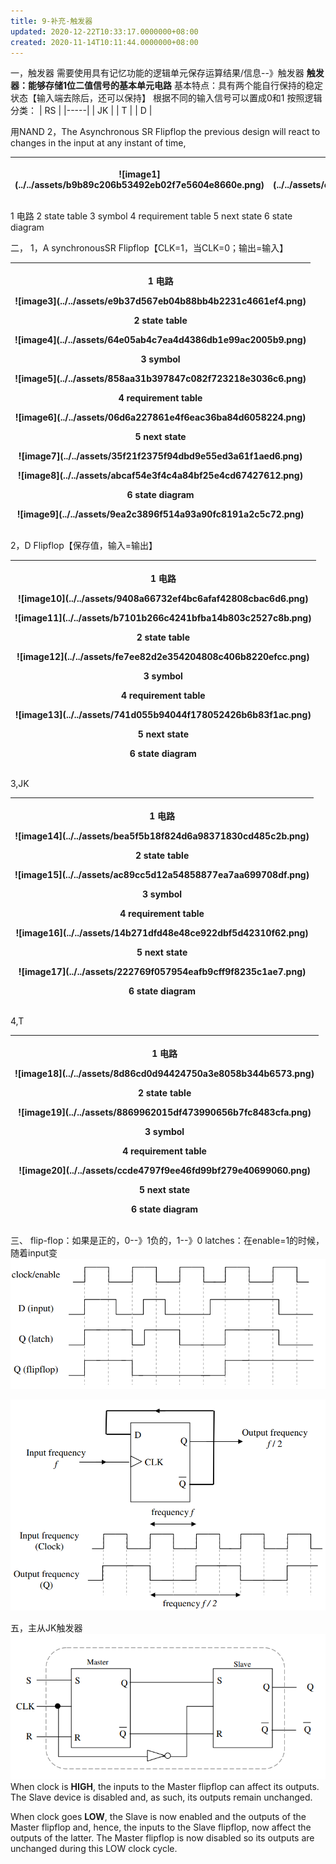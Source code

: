 ```yaml
---
title: 9-补充-触发器
updated: 2020-12-22T10:33:17.0000000+08:00
created: 2020-11-14T10:11:44.0000000+08:00
---
```


一，触发器
需要使用具有记忆功能的逻辑单元保存运算结果/信息--》触发器
**触发器：能够存储1位二值信号的基本单元电路**
基本特点：具有两个能自行保持的稳定状态【输入端去除后，还可以保持】
根据不同的输入信号可以置成0和1
按照逻辑分类：
| RS  |
|-----|
| JK  |
| T   |
| D   |

用NAND
2，The Asynchronous SR Flipflop
the previous design will react to changes in the input at any instant of time,
<table>
<colgroup>
<col style="width: 48%" />
<col style="width: 51%" />
</colgroup>
<thead>
<tr class="header">
<th>![image1](../../assets/b9b89c206b53492eb02f7e5604e8660e.png)</th>
<th><p>![image2](../../assets/cd6698d03e4e423e8db170fd9b7ddf78.png)</p>
<p></p></th>
</tr>
</thead>
<tbody>
</tbody>
</table>
1 电路
2 state table
3 symbol
4 requirement table
5 next state
6 state diagram

二，
1，A synchronousSR Flipflop【CLK=1，当CLK=0；输出=输入】
<table>
<colgroup>
<col style="width: 100%" />
</colgroup>
<thead>
<tr class="header">
<th><p>1 电路</p>
<p>![image3](../../assets/e9b37d567eb04b88bb4b2231c4661ef4.png)</p>
<p>2 state table</p>
<p>![image4](../../assets/64e05ab4c7ea4d4386db1e99ac2005b9.png)</p>
<p>3 symbol</p>
<p>![image5](../../assets/858aa31b397847c082f723218e3036c6.png)</p>
<p>4 requirement table</p>
<p>![image6](../../assets/06d6a227861e4f6eac36ba84d6058224.png)</p>
<p>5 next state</p>
<p>![image7](../../assets/35f21f2375f94dbd9e55ed3a61f1aed6.png)</p>
<p>![image8](../../assets/abcaf54e3f4c4a84bf25e4cd67427612.png)</p>
<p>6 state diagram</p>
<p>![image9](../../assets/9ea2c3896f514a93a90fc8191a2c5c72.png)</p>
<p></p></th>
</tr>
</thead>
<tbody>
</tbody>
</table>

2，D Flipflop【保存值，输入=输出】
<table>
<colgroup>
<col style="width: 100%" />
</colgroup>
<thead>
<tr class="header">
<th><p>1 电路</p>
<p>![image10](../../assets/9408a66732ef4bc6afaf42808cbac6d6.png)</p>
<p></p>
<p>![image11](../../assets/b7101b266c4241bfba14b803c2527c8b.png)</p>
<p>2 state table</p>
<p>![image12](../../assets/fe7ee82d2e354204808c406b8220efcc.png)</p>
<p></p>
<p></p>
<p>3 symbol</p>
<p>4 requirement table</p>
<p>![image13](../../assets/741d055b94044f178052426b6b83f1ac.png)</p>
<p></p>
<p>5 next state</p>
<p>6 state diagram</p></th>
</tr>
</thead>
<tbody>
</tbody>
</table>

3,JK
<table>
<colgroup>
<col style="width: 100%" />
</colgroup>
<thead>
<tr class="header">
<th><p>1 电路</p>
<p>![image14](../../assets/bea5f5b18f824d6a98371830cd485c2b.png)</p>
<p>2 state table</p>
<p>![image15](../../assets/ac89cc5d12a54858877ea7aa699708df.png)</p>
<p>3 symbol</p>
<p>4 requirement table</p>
<p>![image16](../../assets/14b271dfd48e48ce922dbf5d42310f62.png)</p>
<p>5 next state</p>
<p>![image17](../../assets/222769f057954eafb9cff9f8235c1ae7.png)</p>
<p>6 state diagram</p></th>
</tr>
</thead>
<tbody>
</tbody>
</table>

4,T
<table>
<colgroup>
<col style="width: 100%" />
</colgroup>
<thead>
<tr class="header">
<th><p>1 电路</p>
<p>![image18](../../assets/8d86cd0d94424750a3e8058b344b6573.png)</p>
<p></p>
<p></p>
<p>2 state table</p>
<p>![image19](../../assets/8869962015df473990656b7fc8483cfa.png)</p>
<p>3 symbol</p>
<p>4 requirement table</p>
<p>![image20](../../assets/ccde4797f9ee46fd99bf279e40699060.png)</p>
<p>5 next state</p>
<p></p>
<p>6 state diagram</p></th>
</tr>
</thead>
<tbody>
</tbody>
</table>

三、
flip-flop：如果是正的，0--》1负的，1--》0
latches：在enable=1的时候，随着input变
![image21](../../assets/a6b8a952e4aa4033a77ef8ee202810f8.png)

![image22](../../assets/ed894b79487b4645aece3f964ecf674f.png)

五，主从JK触发器
![image23](../../assets/5c84d181148d4dfcb9bce828d8e8f794.png)
When clock is **HIGH**, the inputs to the Master flipflop can affect its outputs. The Slave
device is disabled and, as such, its outputs remain unchanged.

When clock goes **LOW**, the Slave is now enabled and the outputs of the Master flipflop
and, hence, the inputs to the Slave flipflop, now affect the outputs of the latter. The
Master flipflop is now disabled so its outputs are unchanged during this LOW clock
cycle.

